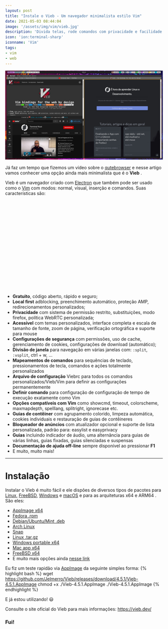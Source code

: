 ```yaml
---
layout: post
title: "Instale o Vieb - Um navegador minimalista estilo Vim"
date: 2021-05-03 08:44:04
image: '/assets/img/vim/vieb.jpg'
description: 'Divida telas, rode comandos com privacidade e facilidade!'
icon: 'ion:terminal-sharp'
iconname: 'Vim'
tags:
- vim
- web
---
```


![Instale o Vieb - Um navegador minimalista estilo Vim](/assets/img/vim/vieb.jpg)

Já faz um tempo que fizemos um vídeo sobre o [qutebrowser](https://terminalroot.com.br/2019/06/qutebrowser-um-navegador-estilo-vim-muito-veloz.html) e nesse artigo vamos conhecer uma opção ainda mais minimalista que é o **Vieb** .

Vieb é um navegador criado com [Electron](https://terminalroot.com.br/2019/11/conheca-e-instale-o-veonim-um-editor-baseado-no-vim-e-neovim.html) que também pode ser usado como o [Vim](https://terminalroot.com.br/vim) com modos: normal, visual, inserção e comandos. Suas características são:

<!-- QUADRADO -->
<script async src="//pagead2.googlesyndication.com/pagead/js/adsbygoogle.js"></script>
<ins class="adsbygoogle"
style="display:inline-block;width:336px;height:280px"
data-ad-client="ca-pub-2838251107855362"
data-ad-slot="5351066970"></ins>
<script>
(adsbygoogle = window.adsbygoogle || []).push({});
</script>


+ **Gratuito**, código aberto, rápido e seguro;
+ **Local first** adblocking, preenchimento automático, proteção AMP, redirecionamentos personalizados;
+ **Privacidade** com sistema de permissão restrito, substituições, modo firefox, política WebRTC personalizada;
+ **Acessível** com temas personalizados, interface completa e escala de tamanho de fonte, zoom de página, verificação ortográfica e suporte para mouse
+ **Configurações de segurança** com permissões, uso de cache, gerenciamento de cookies, configurações de download (automático);
+ **Divisão de janela** para navegação em várias janelas com: `:split`, `:vsplit`, ctrl + w, ...
+ **Mapeamentos de comandos** para sequências de teclado, pressionamentos de tecla, comandos e ações totalmente personalizados
+ **Arquivo de configuração** Viebrc para todos os comandos personalizados/Vieb/Vim para definir as configurações permanentemente
+ **Definir comando** para configuração de configuração de tempo de execução exatamente como Vim
+ **Opções compatíveis com Vim** como showcmd, timeout, colorscheme, maxmapdepth, spelllang, splitright, ignorecase etc.
+ **Guias de contêiner** com agrupamento colorido, limpeza automática, cookies individuais e restauração de guias de contêineres
+ **Bloqueador de anúncios** com atualizador opcional e suporte de lista personalizada, padrão para: easylist e easyprivacy
+ **Guias** incluindo indicador de áudio, uma alternância para guias de várias linhas, guias fixadas, guias silenciadas e suspensas
+ **Documentação de ajuda off-line** sempre disponível ao pressionar **F1**
+ E muito, muito mais!

<!-- RETANGULO LARGO 2 -->
<script async src="//pagead2.googlesyndication.com/pagead/js/adsbygoogle.js"></script>
<ins class="adsbygoogle"
style="display:block; text-align:center;"
data-ad-layout="in-article"
data-ad-format="fluid"
data-ad-client="ca-pub-2838251107855362"
data-ad-slot="8549252987"></ins>
<script>
(adsbygoogle = window.adsbygoogle || []).push({});
</script>


---

# Instalação
Instalar o Vieb é muito fácil e ele dispões de diversos tipos de pacotes para [Linux](https://terminalroot.com.br/linux), [FreeBSD](https://terminalroot.com.br/tags#freebsd), [Windows](https://terminalroot.com.br/tags#windows) e [macOS](https://terminalroot.com.br/tags#macos) e para as arquiteturas x64 e ARM64 . São eles:
+ [AppImage x64](https://github.com/Jelmerro/Vieb/releases/download/4.5.1/Vieb-4.5.1.AppImage)
+ [Fedora .rpm](https://github.com/Jelmerro/Vieb/releases/download/4.5.1/vieb-4.5.1.x86_64.rpm)
+ [Debian/Ubuntu/Mint .deb](https://github.com/Jelmerro/Vieb/releases/download/4.5.1/vieb_4.5.1_amd64.deb)
+ [Arch Linux](https://github.com/Jelmerro/Vieb/releases/download/4.5.1/vieb-4.5.1.pacman)
+ [Snap](https://github.com/Jelmerro/Vieb/releases/download/4.5.1/vieb_4.5.1_amd64.snap)
+ [Linux .tar.gz](https://github.com/Jelmerro/Vieb/releases/download/4.5.1/vieb-4.5.1.tar.gz)
+ [Windows portable x64](https://github.com/Jelmerro/Vieb/releases/download/4.5.1/Vieb.4.5.1.exe)
+ [Mac app x64](https://github.com/Jelmerro/Vieb/releases/download/4.5.1/Vieb-4.5.1-mac.zip)
+ [FreeBSD x64](https://github.com/Jelmerro/Vieb/releases/download/4.5.1/vieb-4.5.1.freebsd)
+ E muito mais opções ainda [nesse link](https://vieb.dev/download)

Eu fiz um teste rapidão via [AppImage](https://terminalroot.com.br/2020/05/conheca-o-app-get-um-gerenciador-de-appimages-via-linha-de-comando.html) da seguinte simples forma:
{% highlight bash %}
wget https://github.com/Jelmerro/Vieb/releases/download/4.5.1/Vieb-4.5.1.AppImage
chmod +x ./Vieb-4.5.1.AppImage
./Vieb-4.5.1.AppImage
{% endhighlight %}

E já estou utilizando! 😃 

Consulte o site oficial do Vieb para mais informações: <https://vieb.dev/>

### Fui!



